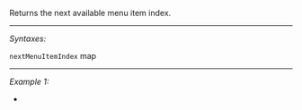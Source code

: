 Returns the next available menu item index.


---
*Syntaxes:*

`nextMenuItemIndex` map

---
*Example 1:*

-